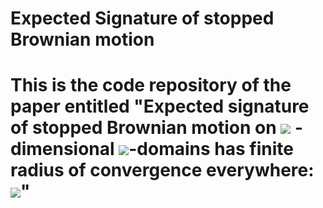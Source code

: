 #  Expected Signature of stopped Brownian motion

# This is the code repository of the paper entitled "Expected signature of stopped Brownian motion on <img src="https://render.githubusercontent.com/render/math?math= d"> -dimensional <img src="https://render.githubusercontent.com/render/math?math= C^{2, \alpha}">-domains has finite radius of convergence everywhere: <img src="https://render.githubusercontent.com/render/math?math= 2\leq d \leq 8">"



